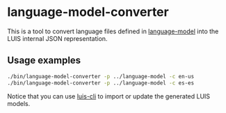 # language-model-converter

This is a tool to convert language files defined in [language-model](../language-model) into the LUIS internal JSON representation.

## Usage examples

```sh
./bin/language-model-converter -p ../language-model -c en-us
./bin/language-model-converter -p ../language-model -c es-es
```

Notice that you can use [luis-cli](../luis-cli) to import or update the generated LUIS models.